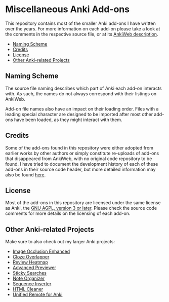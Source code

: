 # Miscellaneous Anki Add-ons

This repository contains most of the smaller Anki add-ons I have written over the years. For more information on each add-on please take a look at the comments in the respective source file, or at its [AnkiWeb description](docs/descriptions.md).

<!-- MarkdownTOC -->

- [Naming Scheme](#naming-scheme)
- [Credits](#credits)
- [License](#license)
- [Other Anki-related Projects](#other-anki-related-projects)

<!-- /MarkdownTOC -->

## Naming Scheme

The source file naming describes which part of Anki each add-on interacts with. As such, the names do not always correspond with their listings on AnkiWeb. 

Add-on file names also have an impact on their loading order. Files with a leading special character are designed to be imported after most other add-ons have been loaded, as they might interact with them.

## Credits

Some of the add-ons found in this repository were either adopted from earlier works by other authors or simply constitute re-uploads of add-ons that disappeared from AnkiWeb, with no original code repository to be found. I have tried to document the development history of each of these add-ons in their source code header, but more detailed information may also be found [here](credits.md).

## License

Most of the add-ons in this repository are licensed under the same license as Anki, the [GNU AGPL, version 3 or later](https://www.gnu.org/licenses/agpl.html). Please check the source code comments for more details on the licensing of each add-on.

## Other Anki-related Projects

Make sure to also check out my larger Anki projects:

- [Image Occlusion Enhanced](https://github.com/Glutanimate/image-occlusion-enhanced)
- [Cloze Overlapper](https://github.com/glutanimate/cloze-overlapper)
- [Review Heatmap](https://github.com/Glutanimate/review-heatmap)
- [Advanced Previewer](https://github.com/glutanimate/advanced-previewer)
- [Sticky Searches](https://github.com/glutanimate/sticky-searches)
- [Note Organizer](https://github.com/glutanimate/note-organizer)
- [Sequence Inserter](https://github.com/glutanimate/sequence-inserter)
- [HTML Cleaner](https://github.com/glutanimate/html-cleaner)
- [Unified Remote for Anki](https://github.com/Glutanimate/unified-remote-anki)